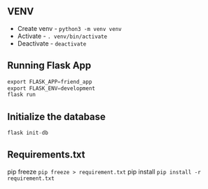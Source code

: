 ## VENV

- Create venv - `python3 -m venv venv`
- Activate - `. venv/bin/activate`
- Deactivate - `deactivate`

## Running Flask App

```py
export FLASK_APP=friend_app
export FLASK_ENV=development
flask run
```

## Initialize the database

```py
flask init-db
```

## Requirements.txt

pip freeze `pip freeze > requirement.txt`
pip install `pip install -r requirement.txt`
